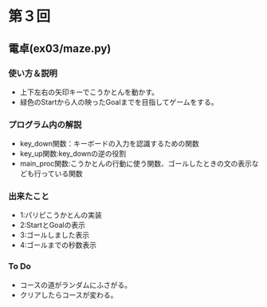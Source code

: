 # 第３回
## 電卓(ex03/maze.py)
### 使い方＆説明
* 上下左右の矢印キーでこうかとんを動かす。
* 緑色のStartから人の映ったGoalまでを目指してゲームをする。
### プログラム内の解説
* key_down関数：キーボードの入力を認識するための関数
* key_up関数:key_downの逆の役割
* main_proc関数:こうかとんの行動に使う関数、ゴールしたときの文の表示なども行っている関数
### 出来たこと
* 1:パリピこうかとんの実装
* 2:StartとGoalの表示
* 3:ゴールしました表示
* 4:ゴールまでの秒数表示
### To Do
* コースの道がランダムにふさがる。
* クリアしたらコースが変わる。